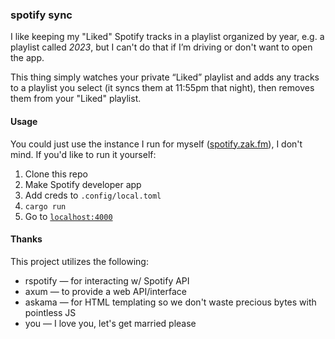 ### spotify sync

I like keeping my "Liked" Spotify tracks in a playlist organized by year, e.g. a playlist called *2023*, but I can't do that if I’m driving or don't want to open the app.

This thing simply watches your private “Liked” playlist and adds any tracks to a playlist you select (it syncs them at 11:55pm that night), then removes them from your "Liked" playlist.

#### Usage

You could just use the instance I run for myself ([spotify.zak.fm](https://spotify.zak.fm)), I don't mind. If you'd like to run it yourself:

1. Clone this repo
2. Make Spotify developer app
3. Add creds to `.config/local.toml`
4. `cargo run`
5. Go to [`localhost:4000`](http://localhost:4000)

#### Thanks

This project utilizes the following:

- rspotify — for interacting w/ Spotify API
- axum — to provide a web API/interface
- askama — for HTML templating so we don't waste precious bytes with pointless JS
- you — I love you, let's get married please
